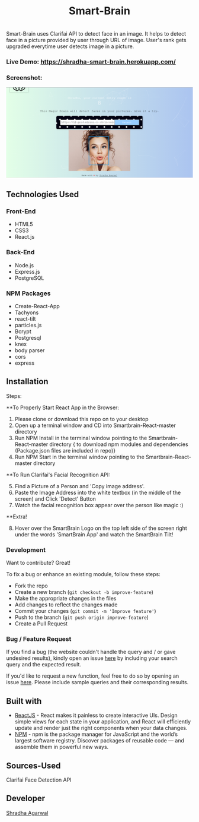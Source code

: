 <h1 align="center"> Smart-Brain </h1> <br>
Smart-Brain uses Clarifai API to detect face in an image. It helps to detect face in a picture provided by user through URL of image. User's rank gets upgraded everytime user detects image in a picture.

### Live Demo: https://shradha-smart-brain.herokuapp.com/

### Screenshot: 
![here](https://raw.githubusercontent.com/shradhaagarwal01/Smart-Brain/master/homepage.PNG)
## Technologies Used
### Front-End
* HTML5
* CSS3
* React.js

### Back-End
* Node.js
* Express.js
* PostgreSQL

### NPM Packages
* Create-React-App
* Tachyons
* react-tilt
* particles.js
* Bcrypt
* Postgresql
* knex
* body parser
* cors
* express

## Installation

Steps:

**To Properly Start React App in the Browser:

1. Please clone or download this repo on to your desktop
2. Open up a terminal window and CD into Smartbrain-React-master directory 
3. Run NPM Install in the terminal window pointing to the Smartbrain-React-master directory { to download npm modules and dependencies (Package.json files are included in repo)}
4. Run NPM Start in the terminal window pointing to the Smartbrain-React-master directory

**To Run Clarifai's Facial Recognition API:

5. Find a Picture of a Person and 'Copy image address'.
6. Paste the Image Address into the white textbox (in the middle of the screen) and Click 'Detect' Button
7. Watch the facial recognition box appear over the person like magic :)

**Extra! 

8. Hover over the SmartBrain Logo on the top left side of the screen right under the words 'SmartBrain App' and watch the SmartBrain Tilt!

### Development

Want to contribute? Great!

To fix a bug or enhance an existing module, follow these steps:

- Fork the repo
- Create a new branch (`git checkout -b improve-feature`)
- Make the appropriate changes in the files
- Add changes to reflect the changes made
- Commit your changes (`git commit -m 'Improve feature'`)
- Push to the branch (`git push origin improve-feature`)
- Create a Pull Request

### Bug / Feature Request

If you find a bug (the website couldn't handle the query and / or gave undesired results), kindly open an issue [here](https://github.com/shradhaagarwal01/Smart-Brain/issues/new) by including your search query and the expected result.

If you'd like to request a new function, feel free to do so by opening an issue [here](https://github.com/shradhaagarwal01/Smart-Brain/issues/new). Please include sample queries and their corresponding results.

## Built with

- [ReactJS](https://reactjs.org/) - React makes it painless to create interactive UIs. Design simple views for each state in your application, and React will efficiently update and render just the right components when your data changes.
- [NPM](https://www.npmjs.com/) - npm is the package manager for JavaScript and the world’s largest software registry. Discover packages of reusable code — and assemble them in powerful new ways.

## Sources-Used

Clarifai Face Detection API

## Developer

[Shradha Agarwal](https://github.com/shradhaagarwal01)
